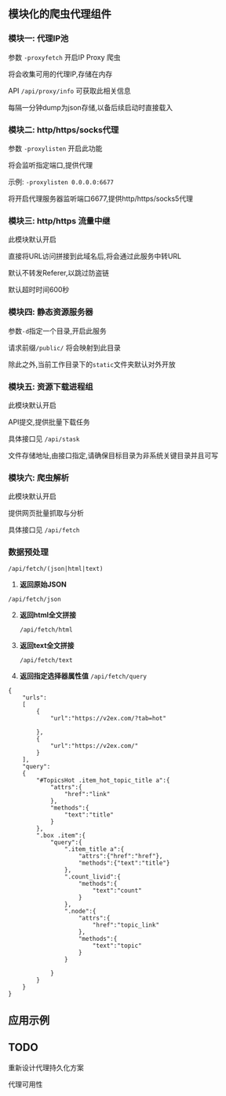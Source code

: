 ## 模块化的爬虫代理组件

### 模块一: 代理IP池

参数 `-proxyfetch` 开启IP Proxy 爬虫

将会收集可用的代理IP,存储在内存

API `/api/proxy/info` 可获取此相关信息

每隔一分钟dump为json存储,以备后续启动时直接载入

### 模块二: http/https/socks代理

参数 `-proxylisten` 开启此功能

将会监听指定端口,提供代理

示例: `-proxylisten 0.0.0.0:6677`

将开启代理服务器监听端口6677,提供http/https/socks5代理


### 模块三: http/https 流量中继

此模块默认开启

直接将URL访问拼接到此域名后,将会通过此服务中转URL

默认不转发Referer,以跳过防盗链

默认超时时间600秒


### 模块四: 静态资源服务器

参数`-d`指定一个目录,开启此服务

请求前缀`/public/` 将会映射到此目录

除此之外,当前工作目录下的`static`文件夹默认对外开放

### 模块五: 资源下载进程组

此模块默认开启

API提交,提供批量下载任务

具体接口见 `/api/stask`

文件存储地址,由接口指定,请确保目标目录为非系统关键目录并且可写



### 模块六: 爬虫解析

此模块默认开启

提供网页批量抓取与分析

具体接口见 `/api/fetch`


### 数据预处理

`​/api/fetch/(json|html|text)`


1. **返回原始JSON**

  `/api/fetch/json`
  
2. **返回html全文拼接**

   `/api/fetch/html`

3. **返回text全文拼接**

   `/api/fetch/text`

4. **返回指定选择器属性值**
    `/api/fetch/query`
    

```
{
	"urls":
	[
		{
			"url":"https://v2ex.com/?tab=hot"
			
		},
		{
			"url":"https://v2ex.com/"
		}
	],
	"query":
	{
		"#TopicsHot .item_hot_topic_title a":{
			"attrs":{
				"href":"link"
			},
			"methods":{
				"text":"title"
			}
		},
		".box .item":{
			"query":{
				".item_title a":{
					"attrs":{"href":"href"},
					"methods":{"text":"title"}
				},
				".count_livid":{
					"methods":{
						"text":"count"
					}
				},
				".node":{
					"attrs":{
						"href":"topic_link"
					},
					"methods":{
						"text":"topic"
					}
				}
				
			}
		}
	}
}
```


## 应用示例



## TODO

重新设计代理持久化方案

代理可用性

